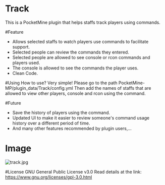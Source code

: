 # Track
This is a PocketMine plugin that helps staffs track players using commands.

#Feature
- Allows selected staffs to watch players use commands to facilitate support.
- Selected people can review the commands they entered.
- Selected people are allowed to see console or rcon commands and players used.
- The console is allowed to see the commands the player uses.
- Clean Code.

#Using
How to use? Very simple!
Please go to the path PocketMine-MP/plugin_data/Track/config.yml
Then add the names of staffs that are allowed to view other players, console and rcon using the command.


#Future
- Save the history of players using the command.
- Updated UI to make it easier to review someone's command usage history over a different period of time.
- And many other features recommended by plugin users,...

# Image
![track.jpg](https://s1.uphinh.org/2021/08/06/track.jpg)

#License
GNU General Public License v3.0
Read details at the link: https://www.gnu.org/licenses/gpl-3.0.html
